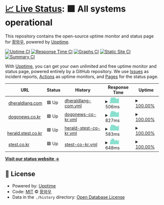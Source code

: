 # [📈 Live Status](https://kphws.github.io/dheraldlang-service-status): <!--live status--> **🟩 All systems operational**

This repository contains the open-source uptime monitor and status page for [황와우](https://kphws.github.io/dheraldlang-service-status), powered by [Upptime](https://github.com/upptime/upptime).

[![Uptime CI](https://github.com/kphws/dheraldlang-service-status/workflows/Uptime%20CI/badge.svg)](https://github.com/kphws/dheraldlang-service-status/actions?query=workflow%3A%22Uptime+CI%22)
[![Response Time CI](https://github.com/kphws/dheraldlang-service-status/workflows/Response%20Time%20CI/badge.svg)](https://github.com/kphws/dheraldlang-service-status/actions?query=workflow%3A%22Response+Time+CI%22)
[![Graphs CI](https://github.com/kphws/dheraldlang-service-status/workflows/Graphs%20CI/badge.svg)](https://github.com/kphws/dheraldlang-service-status/actions?query=workflow%3A%22Graphs+CI%22)
[![Static Site CI](https://github.com/kphws/dheraldlang-service-status/workflows/Static%20Site%20CI/badge.svg)](https://github.com/kphws/dheraldlang-service-status/actions?query=workflow%3A%22Static+Site+CI%22)
[![Summary CI](https://github.com/kphws/dheraldlang-service-status/workflows/Summary%20CI/badge.svg)](https://github.com/kphws/dheraldlang-service-status/actions?query=workflow%3A%22Summary+CI%22)

With [Upptime](https://upptime.js.org), you can get your own unlimited and free uptime monitor and status page, powered entirely by a GitHub repository. We use [Issues](https://github.com/kphws/dheraldlang-service-status/issues) as incident reports, [Actions](https://github.com/kphws/dheraldlang-service-status/actions) as uptime monitors, and [Pages](https://kphws.github.io/dheraldlang-service-status) for the status page.

<!--start: status pages-->
<!-- This summary is generated by Upptime (https://github.com/upptime/upptime) -->
<!-- Do not edit this manually, your changes will be overwritten -->
<!-- prettier-ignore -->
| URL | Status | History | Response Time | Uptime |
| --- | ------ | ------- | ------------- | ------ |
| <img alt="" src="https://favicons.githubusercontent.com/dheraldlang.com" height="13"> [dheraldlang.com](https://dheraldlang.com/) | 🟩 Up | [dheraldlang-com.yml](https://github.com/kphws/dheraldlang-service-status/commits/HEAD/history/dheraldlang-com.yml) | <details><summary><img alt="Response time graph" src="./graphs/dheraldlang-com/response-time-week.png" height="20"> 506ms</summary><br><a href="https://kphws.github.io/dheraldlang-service-status/history/dheraldlang-com"><img alt="Response time 545" src="https://img.shields.io/endpoint?url=https%3A%2F%2Fraw.githubusercontent.com%2Fkphws%2Fdheraldlang-service-status%2FHEAD%2Fapi%2Fdheraldlang-com%2Fresponse-time.json"></a><br><a href="https://kphws.github.io/dheraldlang-service-status/history/dheraldlang-com"><img alt="24-hour response time 557" src="https://img.shields.io/endpoint?url=https%3A%2F%2Fraw.githubusercontent.com%2Fkphws%2Fdheraldlang-service-status%2FHEAD%2Fapi%2Fdheraldlang-com%2Fresponse-time-day.json"></a><br><a href="https://kphws.github.io/dheraldlang-service-status/history/dheraldlang-com"><img alt="7-day response time 506" src="https://img.shields.io/endpoint?url=https%3A%2F%2Fraw.githubusercontent.com%2Fkphws%2Fdheraldlang-service-status%2FHEAD%2Fapi%2Fdheraldlang-com%2Fresponse-time-week.json"></a><br><a href="https://kphws.github.io/dheraldlang-service-status/history/dheraldlang-com"><img alt="30-day response time 535" src="https://img.shields.io/endpoint?url=https%3A%2F%2Fraw.githubusercontent.com%2Fkphws%2Fdheraldlang-service-status%2FHEAD%2Fapi%2Fdheraldlang-com%2Fresponse-time-month.json"></a><br><a href="https://kphws.github.io/dheraldlang-service-status/history/dheraldlang-com"><img alt="1-year response time 545" src="https://img.shields.io/endpoint?url=https%3A%2F%2Fraw.githubusercontent.com%2Fkphws%2Fdheraldlang-service-status%2FHEAD%2Fapi%2Fdheraldlang-com%2Fresponse-time-year.json"></a></details> | <details><summary><a href="https://kphws.github.io/dheraldlang-service-status/history/dheraldlang-com">100.00%</a></summary><a href="https://kphws.github.io/dheraldlang-service-status/history/dheraldlang-com"><img alt="All-time uptime 100.00%" src="https://img.shields.io/endpoint?url=https%3A%2F%2Fraw.githubusercontent.com%2Fkphws%2Fdheraldlang-service-status%2FHEAD%2Fapi%2Fdheraldlang-com%2Fuptime.json"></a><br><a href="https://kphws.github.io/dheraldlang-service-status/history/dheraldlang-com"><img alt="24-hour uptime 100.00%" src="https://img.shields.io/endpoint?url=https%3A%2F%2Fraw.githubusercontent.com%2Fkphws%2Fdheraldlang-service-status%2FHEAD%2Fapi%2Fdheraldlang-com%2Fuptime-day.json"></a><br><a href="https://kphws.github.io/dheraldlang-service-status/history/dheraldlang-com"><img alt="7-day uptime 100.00%" src="https://img.shields.io/endpoint?url=https%3A%2F%2Fraw.githubusercontent.com%2Fkphws%2Fdheraldlang-service-status%2FHEAD%2Fapi%2Fdheraldlang-com%2Fuptime-week.json"></a><br><a href="https://kphws.github.io/dheraldlang-service-status/history/dheraldlang-com"><img alt="30-day uptime 100.00%" src="https://img.shields.io/endpoint?url=https%3A%2F%2Fraw.githubusercontent.com%2Fkphws%2Fdheraldlang-service-status%2FHEAD%2Fapi%2Fdheraldlang-com%2Fuptime-month.json"></a><br><a href="https://kphws.github.io/dheraldlang-service-status/history/dheraldlang-com"><img alt="1-year uptime 100.00%" src="https://img.shields.io/endpoint?url=https%3A%2F%2Fraw.githubusercontent.com%2Fkphws%2Fdheraldlang-service-status%2FHEAD%2Fapi%2Fdheraldlang-com%2Fuptime-year.json"></a></details>
| <img alt="" src="https://favicons.githubusercontent.com/dogonews.co.kr" height="13"> [dogonews.co.kr](https://dogonews.co.kr/) | 🟩 Up | [dogonews-co-kr.yml](https://github.com/kphws/dheraldlang-service-status/commits/HEAD/history/dogonews-co-kr.yml) | <details><summary><img alt="Response time graph" src="./graphs/dogonews-co-kr/response-time-week.png" height="20"> 827ms</summary><br><a href="https://kphws.github.io/dheraldlang-service-status/history/dogonews-co-kr"><img alt="Response time 871" src="https://img.shields.io/endpoint?url=https%3A%2F%2Fraw.githubusercontent.com%2Fkphws%2Fdheraldlang-service-status%2FHEAD%2Fapi%2Fdogonews-co-kr%2Fresponse-time.json"></a><br><a href="https://kphws.github.io/dheraldlang-service-status/history/dogonews-co-kr"><img alt="24-hour response time 811" src="https://img.shields.io/endpoint?url=https%3A%2F%2Fraw.githubusercontent.com%2Fkphws%2Fdheraldlang-service-status%2FHEAD%2Fapi%2Fdogonews-co-kr%2Fresponse-time-day.json"></a><br><a href="https://kphws.github.io/dheraldlang-service-status/history/dogonews-co-kr"><img alt="7-day response time 827" src="https://img.shields.io/endpoint?url=https%3A%2F%2Fraw.githubusercontent.com%2Fkphws%2Fdheraldlang-service-status%2FHEAD%2Fapi%2Fdogonews-co-kr%2Fresponse-time-week.json"></a><br><a href="https://kphws.github.io/dheraldlang-service-status/history/dogonews-co-kr"><img alt="30-day response time 835" src="https://img.shields.io/endpoint?url=https%3A%2F%2Fraw.githubusercontent.com%2Fkphws%2Fdheraldlang-service-status%2FHEAD%2Fapi%2Fdogonews-co-kr%2Fresponse-time-month.json"></a><br><a href="https://kphws.github.io/dheraldlang-service-status/history/dogonews-co-kr"><img alt="1-year response time 871" src="https://img.shields.io/endpoint?url=https%3A%2F%2Fraw.githubusercontent.com%2Fkphws%2Fdheraldlang-service-status%2FHEAD%2Fapi%2Fdogonews-co-kr%2Fresponse-time-year.json"></a></details> | <details><summary><a href="https://kphws.github.io/dheraldlang-service-status/history/dogonews-co-kr">100.00%</a></summary><a href="https://kphws.github.io/dheraldlang-service-status/history/dogonews-co-kr"><img alt="All-time uptime 98.48%" src="https://img.shields.io/endpoint?url=https%3A%2F%2Fraw.githubusercontent.com%2Fkphws%2Fdheraldlang-service-status%2FHEAD%2Fapi%2Fdogonews-co-kr%2Fuptime.json"></a><br><a href="https://kphws.github.io/dheraldlang-service-status/history/dogonews-co-kr"><img alt="24-hour uptime 100.00%" src="https://img.shields.io/endpoint?url=https%3A%2F%2Fraw.githubusercontent.com%2Fkphws%2Fdheraldlang-service-status%2FHEAD%2Fapi%2Fdogonews-co-kr%2Fuptime-day.json"></a><br><a href="https://kphws.github.io/dheraldlang-service-status/history/dogonews-co-kr"><img alt="7-day uptime 100.00%" src="https://img.shields.io/endpoint?url=https%3A%2F%2Fraw.githubusercontent.com%2Fkphws%2Fdheraldlang-service-status%2FHEAD%2Fapi%2Fdogonews-co-kr%2Fuptime-week.json"></a><br><a href="https://kphws.github.io/dheraldlang-service-status/history/dogonews-co-kr"><img alt="30-day uptime 100.00%" src="https://img.shields.io/endpoint?url=https%3A%2F%2Fraw.githubusercontent.com%2Fkphws%2Fdheraldlang-service-status%2FHEAD%2Fapi%2Fdogonews-co-kr%2Fuptime-month.json"></a><br><a href="https://kphws.github.io/dheraldlang-service-status/history/dogonews-co-kr"><img alt="1-year uptime 98.48%" src="https://img.shields.io/endpoint?url=https%3A%2F%2Fraw.githubusercontent.com%2Fkphws%2Fdheraldlang-service-status%2FHEAD%2Fapi%2Fdogonews-co-kr%2Fuptime-year.json"></a></details>
| <img alt="" src="https://favicons.githubusercontent.com/herald.stest.co.kr" height="13"> [herald.stest.co.kr](https://herald.stest.co.kr/) | 🟩 Up | [herald-stest-co-kr.yml](https://github.com/kphws/dheraldlang-service-status/commits/HEAD/history/herald-stest-co-kr.yml) | <details><summary><img alt="Response time graph" src="./graphs/herald-stest-co-kr/response-time-week.png" height="20"> 583ms</summary><br><a href="https://kphws.github.io/dheraldlang-service-status/history/herald-stest-co-kr"><img alt="Response time 641" src="https://img.shields.io/endpoint?url=https%3A%2F%2Fraw.githubusercontent.com%2Fkphws%2Fdheraldlang-service-status%2FHEAD%2Fapi%2Fherald-stest-co-kr%2Fresponse-time.json"></a><br><a href="https://kphws.github.io/dheraldlang-service-status/history/herald-stest-co-kr"><img alt="24-hour response time 635" src="https://img.shields.io/endpoint?url=https%3A%2F%2Fraw.githubusercontent.com%2Fkphws%2Fdheraldlang-service-status%2FHEAD%2Fapi%2Fherald-stest-co-kr%2Fresponse-time-day.json"></a><br><a href="https://kphws.github.io/dheraldlang-service-status/history/herald-stest-co-kr"><img alt="7-day response time 583" src="https://img.shields.io/endpoint?url=https%3A%2F%2Fraw.githubusercontent.com%2Fkphws%2Fdheraldlang-service-status%2FHEAD%2Fapi%2Fherald-stest-co-kr%2Fresponse-time-week.json"></a><br><a href="https://kphws.github.io/dheraldlang-service-status/history/herald-stest-co-kr"><img alt="30-day response time 613" src="https://img.shields.io/endpoint?url=https%3A%2F%2Fraw.githubusercontent.com%2Fkphws%2Fdheraldlang-service-status%2FHEAD%2Fapi%2Fherald-stest-co-kr%2Fresponse-time-month.json"></a><br><a href="https://kphws.github.io/dheraldlang-service-status/history/herald-stest-co-kr"><img alt="1-year response time 641" src="https://img.shields.io/endpoint?url=https%3A%2F%2Fraw.githubusercontent.com%2Fkphws%2Fdheraldlang-service-status%2FHEAD%2Fapi%2Fherald-stest-co-kr%2Fresponse-time-year.json"></a></details> | <details><summary><a href="https://kphws.github.io/dheraldlang-service-status/history/herald-stest-co-kr">100.00%</a></summary><a href="https://kphws.github.io/dheraldlang-service-status/history/herald-stest-co-kr"><img alt="All-time uptime 99.89%" src="https://img.shields.io/endpoint?url=https%3A%2F%2Fraw.githubusercontent.com%2Fkphws%2Fdheraldlang-service-status%2FHEAD%2Fapi%2Fherald-stest-co-kr%2Fuptime.json"></a><br><a href="https://kphws.github.io/dheraldlang-service-status/history/herald-stest-co-kr"><img alt="24-hour uptime 100.00%" src="https://img.shields.io/endpoint?url=https%3A%2F%2Fraw.githubusercontent.com%2Fkphws%2Fdheraldlang-service-status%2FHEAD%2Fapi%2Fherald-stest-co-kr%2Fuptime-day.json"></a><br><a href="https://kphws.github.io/dheraldlang-service-status/history/herald-stest-co-kr"><img alt="7-day uptime 100.00%" src="https://img.shields.io/endpoint?url=https%3A%2F%2Fraw.githubusercontent.com%2Fkphws%2Fdheraldlang-service-status%2FHEAD%2Fapi%2Fherald-stest-co-kr%2Fuptime-week.json"></a><br><a href="https://kphws.github.io/dheraldlang-service-status/history/herald-stest-co-kr"><img alt="30-day uptime 100.00%" src="https://img.shields.io/endpoint?url=https%3A%2F%2Fraw.githubusercontent.com%2Fkphws%2Fdheraldlang-service-status%2FHEAD%2Fapi%2Fherald-stest-co-kr%2Fuptime-month.json"></a><br><a href="https://kphws.github.io/dheraldlang-service-status/history/herald-stest-co-kr"><img alt="1-year uptime 99.89%" src="https://img.shields.io/endpoint?url=https%3A%2F%2Fraw.githubusercontent.com%2Fkphws%2Fdheraldlang-service-status%2FHEAD%2Fapi%2Fherald-stest-co-kr%2Fuptime-year.json"></a></details>
| <img alt="" src="https://favicons.githubusercontent.com/stest.co.kr" height="13"> [stest.co.kr](https://stest.co.kr/) | 🟩 Up | [stest-co-kr.yml](https://github.com/kphws/dheraldlang-service-status/commits/HEAD/history/stest-co-kr.yml) | <details><summary><img alt="Response time graph" src="./graphs/stest-co-kr/response-time-week.png" height="20"> 648ms</summary><br><a href="https://kphws.github.io/dheraldlang-service-status/history/stest-co-kr"><img alt="Response time 632" src="https://img.shields.io/endpoint?url=https%3A%2F%2Fraw.githubusercontent.com%2Fkphws%2Fdheraldlang-service-status%2FHEAD%2Fapi%2Fstest-co-kr%2Fresponse-time.json"></a><br><a href="https://kphws.github.io/dheraldlang-service-status/history/stest-co-kr"><img alt="24-hour response time 662" src="https://img.shields.io/endpoint?url=https%3A%2F%2Fraw.githubusercontent.com%2Fkphws%2Fdheraldlang-service-status%2FHEAD%2Fapi%2Fstest-co-kr%2Fresponse-time-day.json"></a><br><a href="https://kphws.github.io/dheraldlang-service-status/history/stest-co-kr"><img alt="7-day response time 648" src="https://img.shields.io/endpoint?url=https%3A%2F%2Fraw.githubusercontent.com%2Fkphws%2Fdheraldlang-service-status%2FHEAD%2Fapi%2Fstest-co-kr%2Fresponse-time-week.json"></a><br><a href="https://kphws.github.io/dheraldlang-service-status/history/stest-co-kr"><img alt="30-day response time 656" src="https://img.shields.io/endpoint?url=https%3A%2F%2Fraw.githubusercontent.com%2Fkphws%2Fdheraldlang-service-status%2FHEAD%2Fapi%2Fstest-co-kr%2Fresponse-time-month.json"></a><br><a href="https://kphws.github.io/dheraldlang-service-status/history/stest-co-kr"><img alt="1-year response time 632" src="https://img.shields.io/endpoint?url=https%3A%2F%2Fraw.githubusercontent.com%2Fkphws%2Fdheraldlang-service-status%2FHEAD%2Fapi%2Fstest-co-kr%2Fresponse-time-year.json"></a></details> | <details><summary><a href="https://kphws.github.io/dheraldlang-service-status/history/stest-co-kr">100.00%</a></summary><a href="https://kphws.github.io/dheraldlang-service-status/history/stest-co-kr"><img alt="All-time uptime 99.89%" src="https://img.shields.io/endpoint?url=https%3A%2F%2Fraw.githubusercontent.com%2Fkphws%2Fdheraldlang-service-status%2FHEAD%2Fapi%2Fstest-co-kr%2Fuptime.json"></a><br><a href="https://kphws.github.io/dheraldlang-service-status/history/stest-co-kr"><img alt="24-hour uptime 100.00%" src="https://img.shields.io/endpoint?url=https%3A%2F%2Fraw.githubusercontent.com%2Fkphws%2Fdheraldlang-service-status%2FHEAD%2Fapi%2Fstest-co-kr%2Fuptime-day.json"></a><br><a href="https://kphws.github.io/dheraldlang-service-status/history/stest-co-kr"><img alt="7-day uptime 100.00%" src="https://img.shields.io/endpoint?url=https%3A%2F%2Fraw.githubusercontent.com%2Fkphws%2Fdheraldlang-service-status%2FHEAD%2Fapi%2Fstest-co-kr%2Fuptime-week.json"></a><br><a href="https://kphws.github.io/dheraldlang-service-status/history/stest-co-kr"><img alt="30-day uptime 99.96%" src="https://img.shields.io/endpoint?url=https%3A%2F%2Fraw.githubusercontent.com%2Fkphws%2Fdheraldlang-service-status%2FHEAD%2Fapi%2Fstest-co-kr%2Fuptime-month.json"></a><br><a href="https://kphws.github.io/dheraldlang-service-status/history/stest-co-kr"><img alt="1-year uptime 99.89%" src="https://img.shields.io/endpoint?url=https%3A%2F%2Fraw.githubusercontent.com%2Fkphws%2Fdheraldlang-service-status%2FHEAD%2Fapi%2Fstest-co-kr%2Fuptime-year.json"></a></details>

<!--end: status pages-->

[**Visit our status website →**](https://kphws.github.io/dheraldlang-service-status)

## 📄 License

- Powered by: [Upptime](https://github.com/upptime/upptime)
- Code: [MIT](./LICENSE) © [황와우](https://kphws.github.io/dheraldlang-service-status)
- Data in the `./history` directory: [Open Database License](https://opendatacommons.org/licenses/odbl/1-0/)
